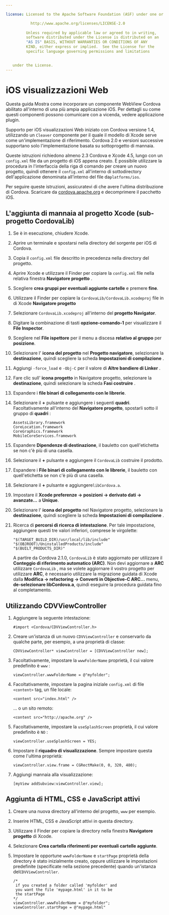 ```yaml
---

license: Licensed to the Apache Software Foundation (ASF) under one or more contributor license agreements. See the NOTICE file distributed with this work for additional information regarding copyright ownership. The ASF licenses this file to you under the Apache License, Version 2.0 (the "License"); you may not use this file except in compliance with the License. You may obtain a copy of the License at

           http://www.apache.org/licenses/LICENSE-2.0
    
         Unless required by applicable law or agreed to in writing,
         software distributed under the License is distributed on an
         "AS IS" BASIS, WITHOUT WARRANTIES OR CONDITIONS OF ANY
         KIND, either express or implied.  See the License for the
         specific language governing permissions and limitations
    

   under the License.
---
```


# iOS visualizzazioni Web

Questa guida Mostra come incorporare un componente WebView Cordova abilitato all'interno di una più ampia applicazione iOS. Per dettagli su come questi componenti possono comunicare con a vicenda, vedere applicazione plugin.

Supporto per iOS visualizzazioni Web iniziato con Cordova versione 1.4, utilizzando un `Cleaver` componente per il quale il modello di Xcode serve come un'implementazione di riferimento. Cordova 2.0 e versioni successive supportano solo l'implementazione basata su sottoprogetto di mannaia.

Queste istruzioni richiedono almeno 2.3 Cordova e Xcode 4.5, lungo con un `config.xml` file da un progetto di iOS appena creato. È possibile utilizzare la procedura in l'interfaccia della riga di comando per creare un nuovo progetto, quindi ottenere il `config.xml` all'interno di sottodirectory dell'applicazione denominata all'interno del file da`platforms/ios`.

Per seguire queste istruzioni, assicuratevi di che avere l'ultima distribuzione di Cordova. Scaricare da [cordova.apache.org][1] e decomprimere il pacchetto iOS.

 [1]: http://cordova.apache.org

## L'aggiunta di mannaia al progetto Xcode (sub-progetto CordovaLib)

1.  Se è in esecuzione, chiudere Xcode.

2.  Aprire un terminale e spostarsi nella directory del sorgente per iOS di Cordova.

3.  Copia il `config.xml` file descritto in precedenza nella directory del progetto.

4.  Aprire Xcode e utilizzare il Finder per copiare la `config.xml` file nella relativa finestra **Navigatore progetto** .

5.  Scegliere **crea gruppi per eventuali aggiunte cartelle** e premere **fine**.

6.  Utilizzare il Finder per copiare la `CordovaLib/CordovaLib.xcodeproj` file in di Xcode **Navigatore progetto**

7.  Selezionare `CordovaLib.xcodeproj` all'interno del **progetto Navigator**.

8.  Digitare la combinazione di tasti **opzione-comando-1** per visualizzare il **File Inspector**.

9.  Scegliere nel **File ispettore** per il menu a discesa **relativo al gruppo** per **posizione**.

10. Selezionare l' **icona del progetto** nel **Progetto navigatore**, selezionare la **destinazione**, quindi scegliere la scheda **Impostazioni di compilazione** .

11. Aggiungi `-force_load` e `-Obj-C` per il valore di **Altre bandiere di Linker** .

12. Fare clic sull' **icona progetto** in Navigatore progetto, selezionare la **destinazione**, quindi selezionare la scheda **Fasi costruire** .

13. Espandere i **file binari di collegamento con le librerie**.

14. Selezionare il **+** pulsante e aggiungere i seguenti **quadri**. Facoltativamente all'interno del **Navigatore progetto**, spostarli sotto il gruppo di **quadri** :
    
        AssetsLibrary.framework
        CoreLocation.framework
        CoreGraphics.framework
        MobileCoreServices.framework
        

15. Espandere **Dipendenze di destinazione**, il bauletto con quell'etichetta se non c'è più di una casella.

16. Selezionare il **+** pulsante e aggiungere il `CordovaLib` costruire il prodotto.

17. Espandere i **File binari di collegamento con le librerie**, il bauletto con quell'etichetta se non c'è più di una casella.

18. Selezionare il **+** pulsante e aggiungere`libCordova.a`.

19. Impostare il **Xcode preferenze → posizioni → derivato dati → avanzate...** a **Unique**.

20. Selezionare l' **icona del progetto** nel Navigatore progetto, selezionare la **destinazione**, quindi scegliere la scheda **Impostazioni di compilazione** .

21. Ricerca di **percorsi di ricerca di intestazione**. Per tale impostazione, aggiungere questi tre valori inferiori, comprese le virgolette:
    
        "$(TARGET_BUILD_DIR)/usr/local/lib/include"        
        "$(OBJROOT)/UninstalledProducts/include"
        "$(BUILT_PRODUCTS_DIR)"
        
    
    A partire da Cordova 2.1.0, `CordovaLib` è stato aggiornato per utilizzare il **Conteggio di riferimento automatico (ARC)**. Non devi aggiornare a **ARC** utilizzare `CordovaLib` , ma se volete aggiornare il vostro progetto per utilizzare **ARC**, è necessario utilizzare la migrazione guidata di Xcode dalla **Modifica → refactoring → Converti in Objective-C ARC...** menu, **de-selezionare libCordova.a**, quindi eseguire la procedura guidata fino al completamento.

## Utilizzando CDVViewController

1.  Aggiungere la seguente intestazione:
    
        #import <Cordova/CDVViewController.h>
        

2.  Creare un'istanza di un nuovo `CDVViewController` e conservarlo da qualche parte, per esempio, a una proprietà di classe:
    
        CDVViewController* viewController = [CDVViewController new];
        

3.  Facoltativamente, impostare la `wwwFolderName` proprietà, il cui valore predefinito è `www` :
    
        viewController.wwwFolderName = @"myfolder";
        

4.  Facoltativamente, impostare la pagina iniziale `config.xml` di file `<content>` tag, un file locale:
    
        <content src="index.html" />
        
    
    ... o un sito remoto:
    
        <content src="http://apache.org" />
        

5.  Facoltativamente, impostare la `useSplashScreen` proprietà, il cui valore predefinito è `NO` :
    
        viewController.useSplashScreen = YES;
        

6.  Impostare il **riquadro di visualizzazione**. Sempre impostare questa come l'ultima proprietà:
    
        viewController.view.frame = CGRectMake(0, 0, 320, 480);
        

7.  Aggiungi mannaia alla visualizzazione:
    
        [myView addSubview:viewController.view];
        

## Aggiunta di HTML, CSS e JavaScript attivi

1.  Creare una nuova directory all'interno del progetto, `www` per esempio.

2.  Inserire HTML, CSS e JavaScript attivi in questa directory.

3.  Utilizzare il Finder per copiare la directory nella finestra **Navigatore progetto** di Xcode.

4.  Selezionare **Crea cartella riferimenti per eventuali cartelle aggiunte**.

5.  Impostare le opportune `wwwFolderName` e `startPage` proprietà della directory è stato inizialmente creato, oppure utilizzare le impostazioni predefinite (specificate nella sezione precedente) quando un'istanza del`CDVViewController`.
    
        /*
         if you created a folder called 'myfolder' and
         you want the file 'mypage.html' in it to be
         the startPage
        */
        viewController.wwwFolderName = @"myfolder";
        viewController.startPage = @"mypage.html"